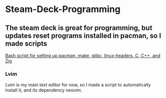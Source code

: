# Steam-Deck-Programming
## The steam deck is great for programming, but updates reset programs installed in pacman, so I made scripts

[Bash script for setting up pacman, make, glibc, linux-headers, C, C++, and Zig](https://gist.github.com/sillythewanderer/a2a0e0c49b70c8b1ab5f87a2037b9821)

### Lvim

Lvim is my main text editor for now, so I made a script to automatically install it, and its dependency neovim.
